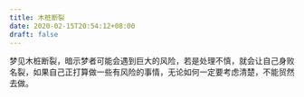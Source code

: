 ```yaml
---
title: 木桩断裂
date: 2020-02-15T20:54:12+08:00
draft: false
---
```


梦见木桩断裂，暗示梦者可能会遇到巨大的风险，若是处理不慎，就会让自己身败名裂，如果自己正打算做一些有风险的事情，无论如何一定要考虑清楚，不能贸然去做。<br>
